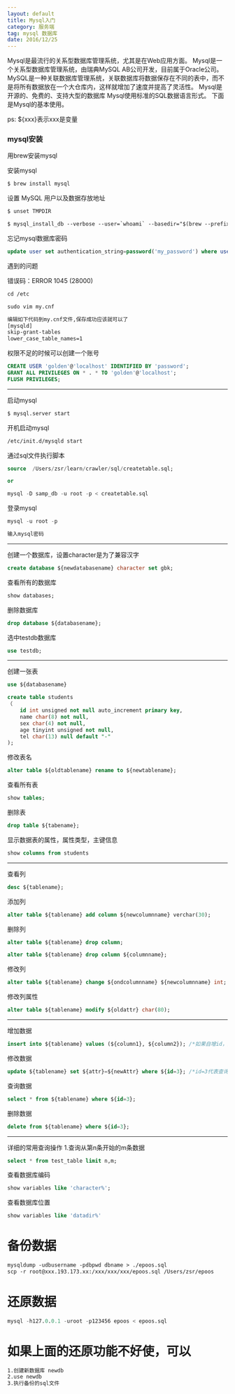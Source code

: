```yaml
---
layout: default
title: Mysql入门
category: 服务端
tag: mysql 数据库
date: 2016/12/25
---
```


Mysql是最流行的关系型数据库管理系统，尤其是在Web应用方面。
Mysql是一个关系型数据库管理系统，由瑞典MySQL AB公司开发，目前属于Oracle公司。MySQL是一种关联数据库管理系统，关联数据库将数据保存在不同的表中，而不是将所有数据放在一个大仓库内，这样就增加了速度并提高了灵活性。
Mysql是开源的、免费的、支持大型的数据库
Mysql使用标准的SQL数据语言形式。
下面是Mysql的基本使用。

ps: ${xxx}表示xxx是变量

### mysql安装

用brew安装mysql

安装mysql
``` html
$ brew install mysql
```

设置 MySQL 用户以及数据存放地址
``` html
$ unset TMPDIR

$ mysql_install_db --verbose --user=`whoami` --basedir="$(brew --prefix mysql)" --datadir=/usr/local/var/mysql --tmpdir=/tmp
```

忘记mysql数据库密码
``` sql
update user set authentication_string=password('my_password') where user='root';
```

遇到的问题

错误码：ERROR 1045 (28000)
``` html
cd /etc

sudo vim my.cnf

编辑如下代码到my.cnf文件,保存成功应该就可以了
[mysqld]
skip-grant-tables
lower_case_table_names=1
```

权限不足的时候可以创建一个账号
``` sql
CREATE USER 'golden'@'localhost' IDENTIFIED BY 'password';
GRANT ALL PRIVILEGES ON * . * TO 'golden'@'localhost';
FLUSH PRIVILEGES;
```

---

启动mysql
``` html
$ mysql.server start
```

开机启动mysql
``` html
/etc/init.d/mysqld start
```

通过sql文件执行脚本
``` sql
source  /Users/zsr/learn/crawler/sql/createtable.sql;

or

mysql -D samp_db -u root -p < createtable.sql
```

登录mysql
``` sql
mysql -u root -p

输入mysql密码
```

---

创建一个数据库，设置character是为了兼容汉字
``` sql
create database ${newdatabasename} character set gbk;
```

查看所有的数据库
``` sql
show databases;
```

删除数据库
``` sql
drop database ${databasename};
```

选中testdb数据库
``` sql
use testdb;
```

---

创建一张表
``` sql
use ${databasename}

create table students
（
    id int unsigned not null auto_increment primary key,
    name char(8) not null,
    sex char(4) not null,
    age tinyint unsigned not null,
    tel char(13) null default "-"
);
```

修改表名
``` sql
alter table ${oldtablename} rename to ${newtablename};
```

查看所有表
``` sql
show tables;
```

删除表
``` sql
drop table ${tabename};
```

显示数据表的属性，属性类型，主键信息
``` sql
show columns from students
```

---

查看列
``` sql
desc ${tablename};
```

添加列
``` sql
alter table ${tablename} add column ${newcolumnname} verchar(30);
```

删除列
``` sql
alter table ${tablename} drop column;

alter table ${tablename} drop column ${columnname};
```

修改列
``` sql
alter table ${tablename} change ${ondcolumnname} ${newcolumnname} int; 
```

修改列属性
``` sql
alter table ${tablename} modify ${oldattr} char(80);
```

---

增加数据
``` sql 
insert into ${tablename} values (${column1}, ${column2}); /*如果自增id，则column1为0*/
```

修改数据
``` sql
update ${tablename} set ${attr}=${newAttr} where ${id=3}; /*id=3代表查询条件*/
```

查询数据
``` sql
select * from ${tablename} where ${id=3};
```

删除数据
``` sql
delete from ${tablename} where ${id=3};
```

---

详细的常用查询操作
1.查询从第n条开始的m条数据

``` sql
select * from test_table limit n,m;
```

查看数据库编码
``` sql
show variables like 'character%'; 
```

查看数据库位置
``` sql
show variables like 'datadir%'
```
# 备份数据
``` html
mysqldump -udbusername -pdbpwd dbname > ./epoos.sql
scp -r root@xxx.193.173.xx:/xxx/xxx/xxx/epoos.sql /Users/zsr/epoos 
```

# 还原数据
``` sql
mysql -h127.0.0.1 -uroot -p123456 epoos < epoos.sql
```

# 如果上面的还原功能不好使，可以
``` html
1.创建新数据库 newdb
2.use newdb
3.执行备份的sql文件
```


